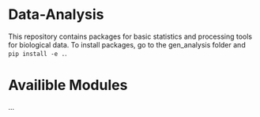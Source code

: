 # Data-Analysis
This repository contains packages for basic statistics and processing tools for biological data.
To install packages, go to the gen_analysis folder and `pip install -e .`.

# Availible Modules
...
